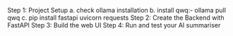 Step 1: Project Setup
    a. check ollama installation
    b. install qwq:-       ollama pull qwq
    c. pip install fastapi uvicorn requests
Step 2: Create the Backend with FastAPI
Step 3: Build the web UI
Step 4: Run and test your AI summariser
